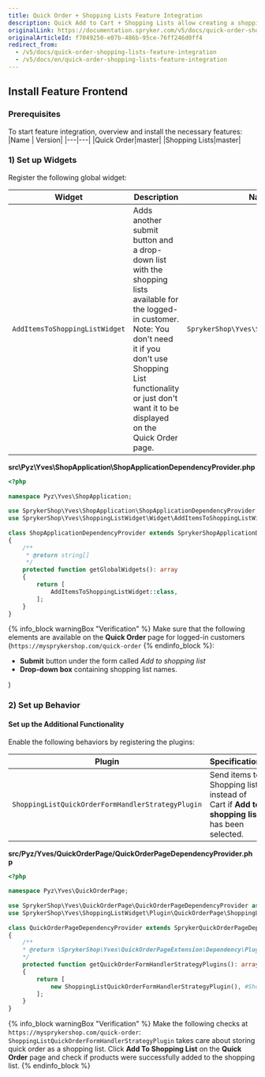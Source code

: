 ```yaml
---
title: Quick Order + Shopping Lists Feature Integration
description: Quick Add to Cart + Shopping Lists allow creating a shopping list to buy products. This guide describes how to integrate this feature into your project.
originalLink: https://documentation.spryker.com/v5/docs/quick-order-shopping-lists-feature-integration
originalArticleId: f7049250-e07b-486b-95ce-76ff246d0ff4
redirect_from:
  - /v5/docs/quick-order-shopping-lists-feature-integration
  - /v5/docs/en/quick-order-shopping-lists-feature-integration
---
```


## Install Feature Frontend
### Prerequisites

To start feature integration, overview and install the necessary features:
|Name |	Version|
|---|---|
|Quick Order|master|
|Shopping Lists|master|

### 1) Set up Widgets

Register the following global widget:

|Widget|Description|Namespace|
|---|---|---|
|`AddItemsToShoppingListWidget`|Adds another submit button and a drop-down list with the shopping lists available for the logged-in customer. Note: You don't need it if you don't use Shopping List functionality or just don't want it to be displayed on the Quick Order page.|`SprykerShop\Yves\ShoppingListWidget\Widget`|

**src\Pyz\Yves\ShopApplication\ShopApplicationDependencyProvider.php**

```php
<?php
 
namespace Pyz\Yves\ShopApplication;
 
use SprykerShop\Yves\ShopApplication\ShopApplicationDependencyProvider as SprykerShopApplicationDependencyProvider;
use SprykerShop\Yves\ShoppingListWidget\Widget\AddItemsToShoppingListWidget;
 
class ShopApplicationDependencyProvider extends SprykerShopApplicationDependencyProvider
{
	/**
	 * @return string[]
	 */
	protected function getGlobalWidgets(): array
	{
		return [
			AddItemsToShoppingListWidget::class,
		];
	}
}		
```

{% info_block warningBox "Verification" %}
Make sure that the following elements are available on the **Quick Order** page for logged-in customers (`https://mysprykershop.com/quick-order`
{% endinfo_block %}:<ul><li>**Submit** button under the form called *Add to shopping list*</li><li>**Drop-down box** containing shopping list names.</li></ul>)

### 2) Set up Behavior

#### Set up the Additional Functionality

Enable the following behaviors by registering the plugins:

|Plugin|Specification|Prerequisites|Namespace|
|---|---|---|---|
|`ShoppingListQuickOrderFormHandlerStrategyPlugin`|Send items to Shopping list instead of Cart if **Add to shopping list** has been selected.|None|`SprykerShop\Yves\ShoppingListWidget\Plugin\QuickOrderPage`|

**src/Pyz/Yves/QuickOrderPage/QuickOrderPageDependencyProvider.php**

```php
<?php
 
namespace Pyz\Yves\QuickOrderPage;
 
use SprykerShop\Yves\QuickOrderPage\QuickOrderPageDependencyProvider as SprykerQuickOrderPageDependencyProvider;
use SprykerShop\Yves\ShoppingListWidget\Plugin\QuickOrderPage\ShoppingListQuickOrderFormHandlerStrategyPlugin;
 
class QuickOrderPageDependencyProvider extends SprykerQuickOrderPageDependencyProvider
{
	/**
	* @return \SprykerShop\Yves\QuickOrderPageExtension\Dependency\Plugin\QuickOrderFormHandlerStrategyPluginInterface[]
	*/
	protected function getQuickOrderFormHandlerStrategyPlugins(): array
	{
		return [
			new ShoppingListQuickOrderFormHandlerStrategyPlugin(), #ShoppingListFeature
		];
	}
}	
```

{% info_block warningBox "Verification" %}
Make the following checks at `https://mysprykershop.com/quick-order`: `ShoppingListQuickOrderFormHandlerStrategyPlugin` takes care about storing quick order as a shopping list. Click **Add To Shopping List** on the **Quick Order** page and check if products were successfully added to the shopping list.
{% endinfo_block %}
